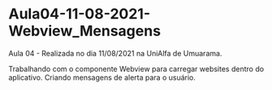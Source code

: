 # Aula04-11-08-2021-Webview_Mensagens

Aula 04 - Realizada no dia 11/08/2021 na UniAlfa de Umuarama.

Trabalhando com o componente Webview para carregar websites dentro do aplicativo.
Criando mensagens de alerta para o usuário.
